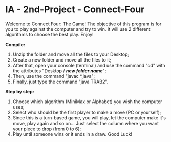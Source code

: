 # IA - 2nd-Project - Connect-Four

Welcome to Connect Four: The Game!
The objective of this program is for you to play against the computer and try to win.
It will use 2 different algorithms to choose the best play.
Enjoy!

**Compile:**
1. Unzip the folder and move all the files to your Desktop;
2. Create a new folder and move all the files to it;
3. After that, open your console (terminal) and use the command "cd" with the attributes "Desktop / ***new folder name***";
4. Then, use the command "javac *.java";
5. Finally, just type the command "java TRAB2".

**Step by step:**
1. Choose which algorithm (MiniMax or Alphabet) you wish the computer uses;
2. Select who should be the first player to make a move (PC or yourself);
3. Since this is a turn-based game, you will play, let the computer make it's move, play again and so on...
   Just select the column where you want your piece to drop (from 0 to 6);
4. Play until someone wins or it ends in a draw. Good Luck! 
